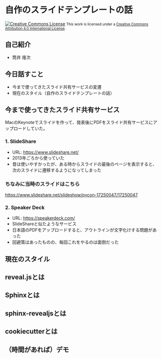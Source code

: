 # 自作のスライドテンプレートの話

<a rel="license" href="http://creativecommons.org/licenses/by/4.0/"><img alt="Creative Commons License" style="border-width:0" src="https://i.creativecommons.org/l/by/4.0/88x31.png" /></a>
<small>This work is licensed under a <a rel="license" href="http://creativecommons.org/licenses/by/4.0/">Creative Commons Attribution 4.0 International License</a>.</small>

## 自己紹介

* 筒井 隆次

## 今日話すこと

* 今まで使ってきたスライド共有サービスの変遷
* 現在のスタイル（自作のスライドテンプレートの話）

## 今まで使ってきたスライド共有サービス

MacのKeynoteでスライドを作って、発表後にPDFをスライド共有サービスにアップロードしていた。

### 1. SlideShare

* URL: <https://www.slideshare.net/>
* 2013年ごろから使っていた
* 昔は使いやすかったが、ある時からスライドの最後のページを表示すると、次のスライドに遷移するようになってしまった

### ちなみに当時のスライドはこちら

<https://www.slideshare.net/slideshow/pycon-17250047/17250047>

### 2. Speaker Deck

* URL: <https://speakerdeck.com/>
* SlideShareと似たようなサービス
* 日本語のPDFをアップロードすると、アウトラインが文字化けする問題があった
* 回避策はあったものの、毎回これをやるのは面倒だった

## 現在のスタイル

## reveal.jsとは

## Sphinxとは

## sphinx-revealjsとは

## cookiecutterとは

## （時間があれば）デモ
